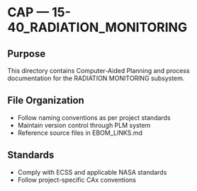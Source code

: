 # CAP — 15-40_RADIATION_MONITORING

## Purpose

This directory contains Computer-Aided Planning and process documentation for the RADIATION MONITORING subsystem.

## File Organization

- Follow naming conventions as per project standards
- Maintain version control through PLM system
- Reference source files in EBOM_LINKS.md

## Standards

- Comply with ECSS and applicable NASA standards
- Follow project-specific CAx conventions
